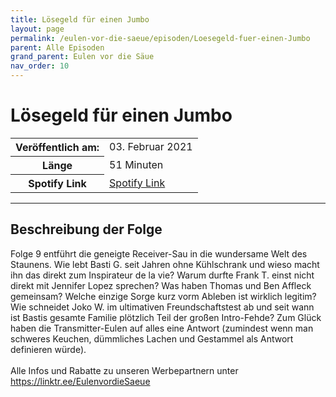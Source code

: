 ```yaml
---
title: Lösegeld für einen Jumbo
layout: page
permalink: /eulen-vor-die-saeue/episoden/Loesegeld-fuer-einen-Jumbo
parent: Alle Episoden
grand_parent: Eulen vor die Säue
nav_order: 10
---
```


# Lösegeld für einen Jumbo
<table class="resp-table dcf-table dcf-table-responsive dcf-table-bordered dcf-table-striped dcf-w-100%">
                    <tbody>
                        <tr>
                            <th scope="row">Veröffentlich am:</th>
                            <td data-label="Veröffentlich am:">03. Februar 2021</td>
                        </tr>
                        <tr>
                            <th scope="row">Länge </th>
                            <td data-label="Länge ">51 Minuten</td>
                        </tr><tr>
                                <th scope="row">Spotify Link</th>
                                <td data-label="Spotify Link"><a href="https://open.spotify.com/episode/0xoFzWuuoH6QQCzH5EngQ0">Spotify Link</a></td>
                            </tr></tbody>
                </table>

***

## Beschreibung der Folge

<div>
Folge 9 entführt die geneigte Receiver-Sau in die wundersame Welt des Staunens. Wie lebt Basti G. seit Jahren ohne Kühlschrank und wieso macht ihn das direkt zum Inspirateur de la vie? Warum durfte Frank T. einst nicht direkt mit Jennifer Lopez sprechen? Was haben Thomas und Ben Affleck gemeinsam? Welche einzige Sorge kurz vorm Ableben ist wirklich legitim? Wie schneidet Joko W. im ultimativen Freundschaftstest ab und seit wann ist Bastis gesamte Familie plötzlich Teil der großen Intro-Fehde? Zum Glück haben die Transmitter-Eulen auf alles eine Antwort (zumindest wenn man schweres Keuchen, dümmliches Lachen und Gestammel als Antwort definieren würde). <br>  <br> Alle Infos und Rabatte zu unseren Werbepartnern unter <a href="https://linktr.ee/EulenvordieSaeue">https://linktr.ee/EulenvordieSaeue</a>  
</div>


